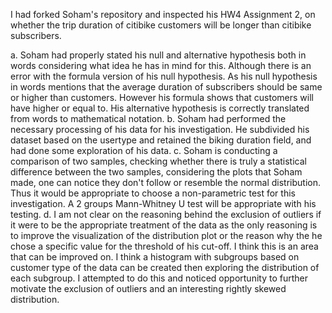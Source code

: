 I had forked Soham's repository and inspected his HW4 Assignment 2, on whether the trip duration of citibike customers will be longer than citibike subscribers.

a. Soham had properly stated his null and alternative hypothesis both in words considering what idea he has in mind for this.
Although there is an error with the formula version of his null hypothesis. As his null hypothesis in words mentions that the average
duration of subscribers should be same or higher than customers. However his formula shows that customers will have higher or equal to. 
His alternative hypothesis is correctly translated from words to mathematical notation.
b. Soham had performed the necessary processing of his data for his investigation. He subdivided his dataset based on the usertype and
retained the biking duration field, and had done some exploration of his data.
c. Soham is conducting a comparison of two samples, checking whether there is truly a statistical difference between the two samples, considering
the plots that Soham made, one can notice they don't follow or resemble the normal distribution. Thus it would be appropriate to choose a
non-parametric test for this investigation. A 2 groups Mann-Whitney U test will be appropriate with his testing.
d. I am not clear on the reasoning behind the exclusion of outliers if it were to be the appropriate treatment of the data as the only reasoning is to improve the visualization of the distribution plot or the reason why the he chose a specific value for the threshold of his cut-off.  I think this is an area that can be improved on. I think a histogram with subgroups based on customer type of the data can be created then exploring the distribution of each subgroup. I attempted to do this and noticed opportunity to further motivate the exclusion of outliers and an interesting rightly skewed distribution. 
